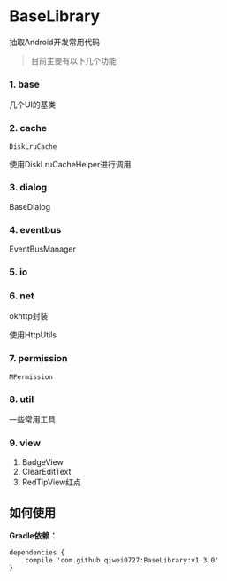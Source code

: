 # BaseLibrary
抽取Android开发常用代码

> 目前主要有以下几个功能

### 1. base

几个UI的基类

### 2. cache

`DiskLruCache`

使用DiskLruCacheHelper进行调用
### 3. dialog

BaseDialog
### 4. eventbus

EventBusManager
### 5. io

### 6. net

okhttp封装

使用HttpUtils
### 7. permission

`MPermission`
### 8. util

一些常用工具
### 9. view

1. BadgeView
2. ClearEditText
3. RedTipView红点


## 如何使用
**Gradle依赖：**

```
dependencies {
	compile 'com.github.qiwei0727:BaseLibrary:v1.3.0'
}
```
